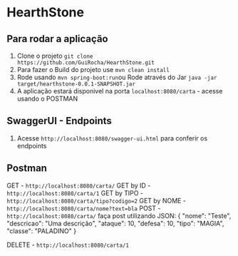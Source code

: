 # HearthStone

## Para rodar a aplicação

1. Clone o projeto `git clone https://github.com/GuiRocha/HearthStone.git`
2. Para fazer o Build do projeto use `mvn clean install`
3. Rode usando `mvn spring-boot:run`ou Rode através do Jar `java -jar target/hearthstone-0.0.1-SNAPSHOT.jar`
4. A aplicação estará disponivel na porta `localhost:8080/carta` - acesse usando o POSTMAN

## SwaggerUI - Endpoints

1. Acesse `http://localhost:8080/swagger-ui.html` para conferir os endpoints

## Postman

GET - `http://localhost:8080/carta/`
GET by ID - `http://localhost:8080/carta/1`
GET by TIPO - `http://localhost:8080/carta/tipo?codigo=2`
GET by NOME - `http://localhost:8080/carta/nome?text=bla`
POST - `http://localhost:8080/carta/`
faça post utilizando JSON:
{
  "nome": "Teste",
  "descricao": "Uma descrição",
  "ataque": 10,
  "defesa": 10,
  "tipo": "MAGIA",
  "classe": "PALADINO"
}
    
DELETE - `http://localhost:8080/carta/1`
